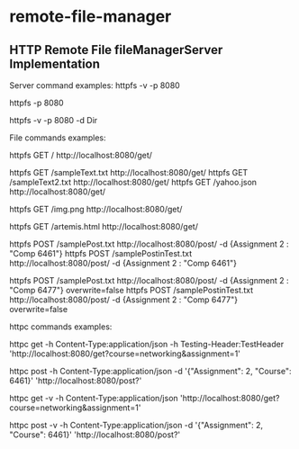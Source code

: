 # remote-file-manager

## HTTP Remote File fileManagerServer Implementation

Server command examples: 
httpfs -v -p 8080

httpfs -p 8080

httpfs -v -p 8080 -d Dir



File commands examples:

httpfs GET / http://localhost:8080/get/

httpfs GET /sampleText.txt http://localhost:8080/get/
httpfs GET /sampleText2.txt http://localhost:8080/get/
httpfs GET /yahoo.json http://localhost:8080/get/

httpfs GET /img.png http://localhost:8080/get/

httpfs GET /artemis.html http://localhost:8080/get/

httpfs POST /samplePost.txt http://localhost:8080/post/ -d {Assignment 2 : "Comp 6461"}
httpfs POST /samplePostinTest.txt http://localhost:8080/post/ -d {Assignment 2 : "Comp 6461"}

httpfs POST /samplePost.txt http://localhost:8080/post/ -d {Assignment 2 : "Comp 6477"} overwrite=false
httpfs POST /samplePostinTest.txt http://localhost:8080/post/ -d {Assignment 2 : "Comp 6477"} overwrite=false








httpc commands examples:

httpc get -h Content-Type:application/json -h Testing-Header:TestHeader 'http://localhost:8080/get?course=networking&assignment=1'

httpc post -h Content-Type:application/json -d '{"Assignment": 2, "Course": 6461}' 'http://localhost:8080/post?'

httpc get -v -h Content-Type:application/json 'http://localhost:8080/get?course=networking&assignment=1'

httpc post -v -h Content-Type:application/json -d '{"Assignment": 2, "Course": 6461}' 'http://localhost:8080/post?'






